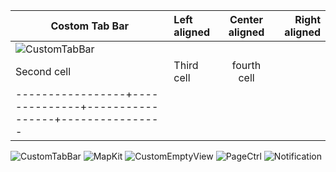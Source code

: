 | Costom Tab Bar | Left aligned | Center aligned  | Right aligned  |
|-----------------|:-------------|:---------------:|---------------:|
| ![CustomTabBar](https://user-images.githubusercontent.com/38347138/127751326-edd3594e-8976-435a-b2fc-d3f4809d27a3.gif)
 | Second cell  | Third cell      | fourth cell    |
|-----------------+--------------+-----------------+----------------|

![CustomTabBar](https://user-images.githubusercontent.com/38347138/127751326-edd3594e-8976-435a-b2fc-d3f4809d27a3.gif)
![MapKit](https://user-images.githubusercontent.com/38347138/127762816-525b6d75-f721-4aa0-a5e6-af2baaac8cbe.gif)
![CustomEmptyView](https://user-images.githubusercontent.com/38347138/127927359-f6ecf83d-b472-4a40-afeb-8a0a79de4cd1.gif)
![PageCtrl](https://user-images.githubusercontent.com/38347138/127873250-34aeb9cd-b623-460a-ae50-4c563c5c15e6.gif)
![Notification](https://user-images.githubusercontent.com/38347138/127895779-4e560215-d40d-4efe-8d43-2b3ae0d3f79c.gif)

